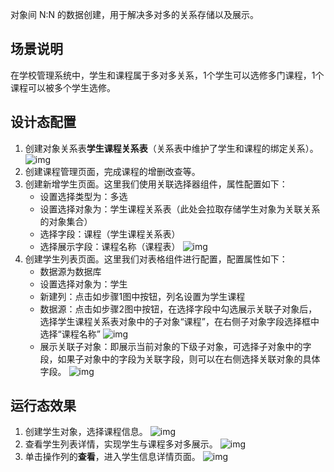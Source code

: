 
对象间 N:N 的数据创建，用于解决多对多的关系存储以及展示。



## 场景说明

在学校管理系统中，学生和课程属于多对多关系，1个学生可以选修多门课程，1个课程可以被多个学生选修。


## 设计态配置

1. 创建对象关系表**学生课程关系表**（关系表中维护了学生和课程的绑定关系）。
![img](https://qcloudimg.tencent-cloud.cn/raw/e70d03eaa6279c90385e25e5b3abae44.png)
2. 创建课程管理页面，完成课程的增删改查等。
3. 创建新增学生页面。这里我们使用关联选择器组件，属性配置如下：
	- 设置选择类型为：多选
	- 设置选择对象为：学生课程关系表（此处会拉取存储学生对象为关联关系的对象集合）
	- 选择字段：课程（学生课程关系表）
	- 选择展示字段：课程名称（课程表）
![img](https://qcloudimg.tencent-cloud.cn/raw/e853c303aaa537a0581f95455c3b506c.png)
4. 创建学生列表页面。这里我们对表格组件进行配置，配置属性如下：
	- 数据源为数据库
	- 设置选择对象为：学生
	- 新建列：点击如步骤1图中按钮，列名设置为学生课程
	- 数据源：点击如步骤2图中按钮，在选择字段中勾选展示关联子对象后，选择学生课程关系表对象中的子对象“课程”，在右侧子对象字段选择框中选择“课程名称”
![img](https://qcloudimg.tencent-cloud.cn/raw/6e08bf4ab8cf7a4032007fd1e921fcd8.png)
	- 展示关联子对象：即展示当前对象的下级子对象，可选择子对象中的字段，如果子对象中的字段为关联字段，则可以在右侧选择关联对象的具体字段。
![img](https://qcloudimg.tencent-cloud.cn/raw/17aa8d576c6f61c71671c871884dbb90.png)

## 运行态效果

1. 创建学生对象，选择课程信息。
![img](https://qcloudimg.tencent-cloud.cn/raw/10e0d8d059b5f20be9bd1d6c0aa5ce1e.png)
2. 查看学生列表详情，实现学生与课程多对多展示。
![img](https://qcloudimg.tencent-cloud.cn/raw/93504952b27594556de83c36d38a0d54.png)
3. 单击操作列的**查看**，进入学生信息详情页面。
![img](https://qcloudimg.tencent-cloud.cn/raw/fdebf5593fbca2309fd113225dce21b7.png)
